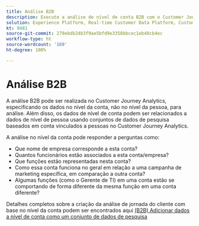 ```yaml
---
title: Análise B2B
description: Execute a análise de nível de conta B2B com o Customer Journey Analytics.
solution: Experience Platform, Real-time Customer Data Platform, Customer Journey Analytics
kt: 9481
source-git-commit: 279ebdb24b3f9ae5bfd9e3358bbcec1eb48cb4ec
workflow-type: ht
source-wordcount: '169'
ht-degree: 100%

---
```


# Análise B2B

A análise B2B pode ser realizada no Customer Journey Analytics, especificando os dados no nível da conta, não no nível da pessoa, para análise. Além disso, os dados de nível de conta podem ser relacionados a dados de nível de pessoa usando conjuntos de dados de pesquisa baseados em conta vinculados a pessoas no Customer Journey Analytics.

A análise no nível da conta pode responder a perguntas como:

* Que nome de empresa corresponde a esta conta?
* Quantos funcionários estão associados a esta conta/empresa?
* Que funções estão representadas nesta conta?
* Como essa conta funciona no geral em relação a uma campanha de marketing específica, em comparação a outra conta?
* Algumas funções (como o Gerente de TI) em uma conta estão se comportando de forma diferente da mesma função em uma conta diferente?

Detalhes completos sobre a criação da análise de jornada do cliente com base no nível da conta podem ser encontrados aqui [(B2B) Adicionar dados a nível de conta como um conjunto de dados de pesquisa](https://experienceleague.adobe.com/docs/analytics-platform/using/cja-usecases/b2b.html?lang=pt-BR)
